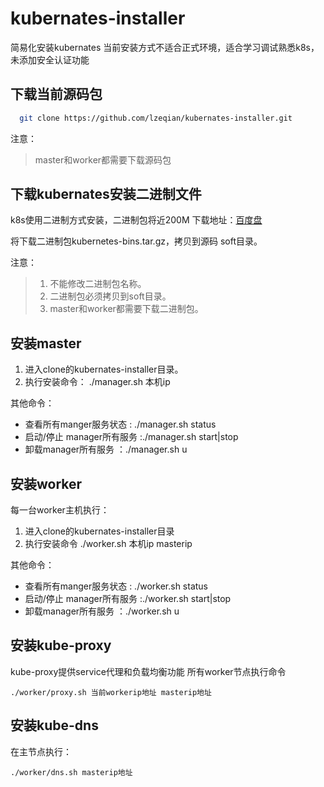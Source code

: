 # kubernates-installer
简易化安装kubernates
当前安装方式不适合正式环境，适合学习调试熟悉k8s，未添加安全认证功能
## 下载当前源码包
  ```bash
    git clone https://github.com/lzeqian/kubernates-installer.git
  ```
  注意：
  >master和worker都需要下载源码包
  
## 下载kubernates安装二进制文件
 k8s使用二进制方式安装，二进制包将近200M 下载地址：[百度盘](https://pan.baidu.com/s/11PVfCSjmIUKwftaQlQ3l1g)

 将下载二进制包kubernetes-bins.tar.gz，拷贝到源码 soft目录。

注意：
>1. 不能修改二进制包名称。
>2. 二进制包必须拷贝到soft目录。
>3. master和worker都需要下载二进制包。
 
## 安装master

1. 进入clone的kubernates-installer目录。
2. 执行安装命令： 
   ./manager.sh 本机ip
   
其他命令：
- 查看所有manger服务状态 : ./manager.sh status
- 启动/停止 manager所有服务 :./manager.sh start|stop
- 卸载manager所有服务   ：./manager.sh u
 

## 安装worker
每一台worker主机执行：
1. 进入clone的kubernates-installer目录
2. 执行安装命令 
   ./worker.sh 本机ip masterip
   
其他命令：
- 查看所有manger服务状态 : ./worker.sh status
- 启动/停止 manager所有服务 :./worker.sh start|stop
- 卸载manager所有服务   ：./worker.sh u

## 安装kube-proxy
 kube-proxy提供service代理和负载均衡功能
 所有worker节点执行命令 
```shell
./worker/proxy.sh 当前workerip地址 masterip地址
```
## 安装kube-dns
 在主节点执行：   
```shell
./worker/dns.sh masterip地址
```    
    
 
 
